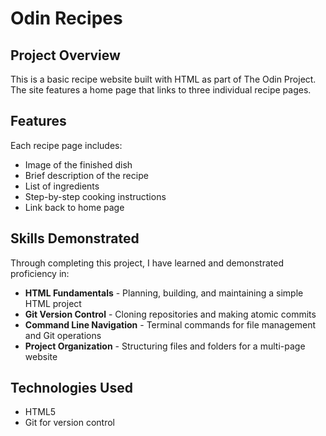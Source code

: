 # Odin Recipes

## Project Overview

This is a basic recipe website built with HTML as part of The Odin Project. 
The site features a home page that links to three individual recipe pages.

## Features

Each recipe page includes:
- Image of the finished dish
- Brief description of the recipe
- List of ingredients
- Step-by-step cooking instructions
- Link back to home page

## Skills Demonstrated

Through completing this project, I have learned and demonstrated proficiency in:

- **HTML Fundamentals** - Planning, building, and maintaining a simple HTML project
- **Git Version Control** - Cloning repositories and making atomic commits
- **Command Line Navigation** - Terminal commands for file management and Git operations
- **Project Organization** - Structuring files and folders for a multi-page website

## Technologies Used

- HTML5
- Git for version control

